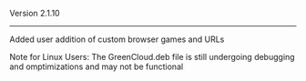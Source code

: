 Version 2.1.10
___________________________________________________________________________________________________________________

Added user addition of custom browser games and URLs

Note for Linux Users:
The GreenCloud.deb file is still undergoing debugging and omptimizations and may not be functional
